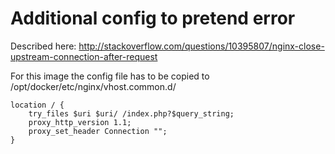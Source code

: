 # Additional config to pretend error
Described here: http://stackoverflow.com/questions/10395807/nginx-close-upstream-connection-after-request

For this image the config file has to be copied to /opt/docker/etc/nginx/vhost.common.d/

``` config
location / {
    try_files $uri $uri/ /index.php?$query_string;
    proxy_http_version 1.1;
    proxy_set_header Connection "";
}


```
